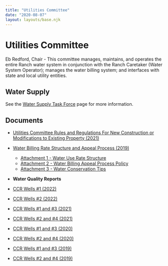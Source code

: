 ```yaml
---
title: "Utilities Committee"
date: "2020-08-07"
layout: layouts/base.njk
---
```


# Utilities Committee

Eb Redford, Chair - This committee manages, maintains, and operates the entire Ranch water system in conjunction with the Ranch Caretaker (Water System Operator); manages the water billing system; and interfaces with state and local utility entities.

## Water Supply

See the [Water Supply Task Force](/committees/water-supply/) page for more information.

## Documents

- [Utilities Committee Rules and Regulations For New Construction or Modifications to Existing Property (2021)](/static/2021/12/2021_12_Utilities_Committee_Rules_and_Regulations_for_Homeowners.pdf)
- [Water Billing Rate Structure and Appeal Process (2019)](/static/2012/05/FCR-Water-System-Policy-2019.pdf)
  - [Attachment 1 - Water Use Rate Structure](/static/2012/05/ATT1-FCRA-Water-Use-Rate-Structure.pdf)
  - [Attachment 2 - Water Billing Appeal Process Policy](/static/2012/05/ATT2-FCRA-Water-Billing-Appeal-Process-Policy.pdf)
  - [Attachment 3 - Water Conservation Tips](/static/2012/05/ATT3-FCRA-Water-Conservation-Tips.pdf)
- **Water Quality Reports**

- [CCR Wells #1 (2022)](/static/2022/04/FALLS-CREEK-RANCH-NO-1-CO0134240-2022-CCR-Land.pdf)
- [CCR Wells #2 (2022)](/static/2022/04/FALLS-CREEK-RANCH-NO-2-CO0134270-2022-CCR-Land.pdf)
- [CCR Wells #1 and #3 (2021)](/static/2022/02/FALLS-CREEK-RANCH-NO-1-CO0134240-2021-CCR-.pdf)
- [CCR Wells #2 and #4 (2021)](/static/2022/02/FALLS-CREEK-RANCH-NO-2-CO0134270-2021-CCR.pdf)
- [CCR Wells #1 and #3 (2020)](/static/2016/03/FALLS-CREEK-RANCH-NO-1-CO0134240-2020-CCR-Port.pdf)
- [CCR Wells #2 and #4 (2020)](/static/2016/03/FALLS-CREEK-RANCH-NO-2-CO0134270-2020-CCR.pdf)
- [CCR Wells #1 and #3 (2019)](/static/2022/02/FALLS-CREEK-RANCH-NO-1-CO0134240-2019-CCR-Port.pdf)
- [CCR Wells #2 and #4 (2019)](/static/2022/02/FALLS-CREEK-RANCH-NO-2-CO0134270-2019-CCR-Port.pdf)
